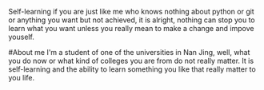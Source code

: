 Self-learning
 if you are just like me who knows nothing about python or git or anything you want but not achieved, it is alright, nothing can stop you to learn what you want unless you really mean to make a change and impove youself.

#About me 
I'm a student of one of the universities in Nan Jing, well, what you do now or what kind of colleges you are from do not really matter. It is self-learning and the ability to learn something you like that really matter to you life.

